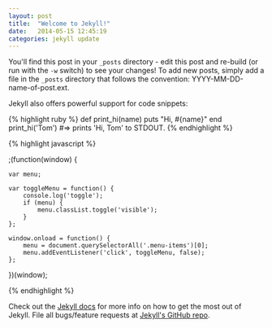 ```yaml
---
layout: post
title:  "Welcome to Jekyll!"
date:   2014-05-15 12:45:19
categories: jekyll update
---
```


You'll find this post in your `_posts` directory - edit this post and re-build (or run with the `-w` switch) to see your changes!
To add new posts, simply add a file in the `_posts` directory that follows the convention: YYYY-MM-DD-name-of-post.ext.

Jekyll also offers powerful support for code snippets:

{% highlight ruby %}
def print_hi(name)
  puts "Hi, #{name}"
end
print_hi('Tom')
#=> prints 'Hi, Tom' to STDOUT.
{% endhighlight %}

{% highlight javascript %}

;(function(window) {

	var menu;

	var toggleMenu = function() {
		console.log('toggle');
		if (menu) {
			menu.classList.toggle('visible');
		}
	};

	window.onload = function() {
		menu = document.querySelectorAll('.menu-items')[0];
		menu.addEventListener('click', toggleMenu, false);
	};

})(window);

{% endhighlight %}

Check out the [Jekyll docs][jekyll] for more info on how to get the most out of Jekyll. File all bugs/feature requests at [Jekyll's GitHub repo][jekyll-gh].

[jekyll-gh]: https://github.com/jekyll/jekyll
[jekyll]:    http://jekyllrb.com
